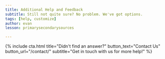 ```yaml
---
title: Additional Help and Feedback
subtitle: Still not quite sure? No problem. We've got options.
tags: [help, customize]
author: evan
lesson: primarysecondarysources

---
```


{% include cta.html title="Didn't find an answer?" button_text="Contact Us" button_url="/contact/" subtitle="Get in touch with us for more help!" %}
